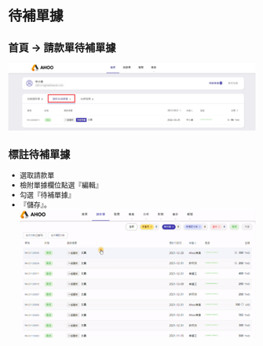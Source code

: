 # 待補單據

## 首頁 → 請款單待補單據

![首頁待辦](./index.png)

## 標註待補單據

- 選取請款單
- 檢附單據欄位點選『編輯』
- 勾選『待補單據』
- 『儲存』。  
  ![待補單據](./receipt.gif)
